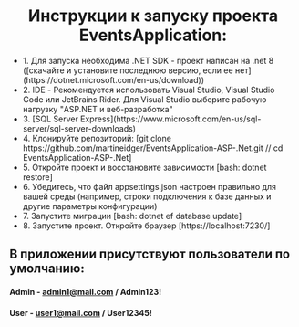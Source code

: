 <h1 align="center">Инструкции к запуску проекта EventsApplication:</h1>
<ul>
  <li>1. Для запуска необходима .NET SDK - проект написан на .net 8 ([скачайте и установите последнюю версию, если ее нет](https://dotnet.microsoft.com/en-us/download))</li>
  <li>2. IDE - Рекомендуется использовать Visual Studio, Visual Studio Code или JetBrains Rider. Для Visual Studio выберите рабочую нагрузку "ASP.NET и веб-разработка"</li>
  <li>3. [SQL Server Express](https://www.microsoft.com/en-us/sql-server/sql-server-downloads)</li>
  <li>4. Клонируйте репозиторий: [git clone https://github.com/martineidger/EventsApplication-ASP-.Net.git // cd EventsApplication-ASP-.Net]</li>
  <li>5. Откройте проект и восстановите зависимости [bash: dotnet restore]</li>
  <li>6. Убедитесь, что файл appsettings.json настроен правильно для вашей среды (например, строки подключения к базе данных и другие параметры конфигурации)</li>
  <li>7. Запустите миграции [bash: dotnet ef database update]</li>
  <li>8. Запустите проект. Откройте браузер [https://localhost:7230/]</li>
</ul>

## В приложении присутствуют пользователи по умолчанию:
#### Admin - admin1@mail.com / Admin123!
#### User - user1@mail.com / User12345!
